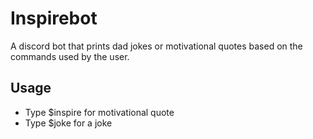 # Inspirebot

A discord bot that prints dad jokes or motivational quotes based on the commands used by the user.

## Usage
* Type $inspire for motivational quote
* Type $joke for a joke
